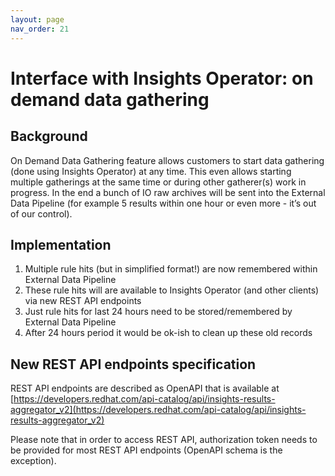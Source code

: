 ```yaml
---
layout: page
nav_order: 21
---
```


# Interface with Insights Operator: on demand data gathering

## Background

On Demand Data Gathering feature allows customers to start data gathering (done using Insights Operator) at any time. This even allows starting multiple gatherings at the same time or during other gatherer(s) work in progress. In the end a bunch of IO raw archives will be sent into the External Data Pipeline (for example 5 results within one hour or even more - it’s out of our control).

## Implementation

1. Multiple rule hits (but in simplified format!) are now remembered within External Data Pipeline
1. These rule hits will are available to Insights Operator (and other clients) via new REST API endpoints
1. Just rule hits for last 24 hours need to be stored/remembered by External Data Pipeline
1. After 24 hours period it would be ok-ish to clean up these old records

## New REST API endpoints specification

REST API endpoints are described as OpenAPI that is available at [https://developers.redhat.com/api-catalog/api/insights-results-aggregator_v2](https://developers.redhat.com/api-catalog/api/insights-results-aggregator_v2)

Please note that in order to access REST API, authorization token needs to be
provided for most REST API endpoints (OpenAPI schema is the exception).
